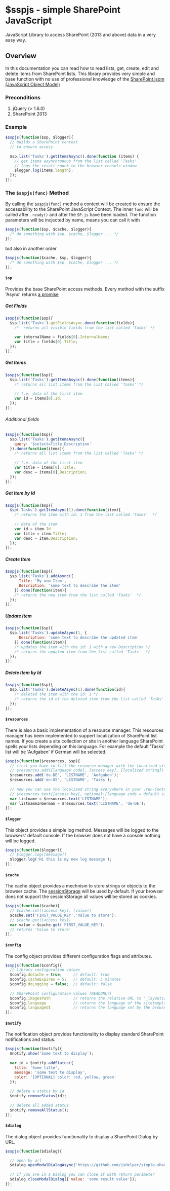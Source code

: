 # $sspjs - simple SharePoint JavaScript #
JavaScript Library to access SharePoint (2013 and above) data in a very easy way.

## Overview ###
In this documentation you can read how to read lists, get, create, edit and delete items from SharePoint lists. This library provides very simple and base function with no use of professional knowledge of the [SharePoint jsom (JavaScript Object Model)](https://msdn.microsoft.com/en-us/library/office/jj246996.aspx)

### Preconditions
1. jQuery (> 1.6.0) 
2. SharePoint 2013

### Example
```javascript
$sspjs(function($sp, $logger){
  // builds a SharePoint context 
  // to ensure access
  
  $sp.list('Tasks').getItemsAsync().done(function (items) {
    // get items asynchronous from the list called 'Tasks'
    // logs the result count to the browser console window
    $logger.log(items.length);
  });
});
```
### The `$sspjs(func)` Method
By calling the `$sspjs(func)` method a context will be created to ensure the accessability to the SharePoint JavaScript Context.
The inner `func` will be called after `.ready()` and after the `SP.js` have been loaded. The function parameters will be incjected by name, means you can call it with 
```javascript
$sspjs(function($sp, $cache, $logger){ 
  /* do something with $sp, $cache, $logger ... */ 
});
```
but also in another order 
```javascript
$sspjs(function($cache, $sp, $logger){ 
  /* do something with $sp, $cache, $logger ... */ 
});
```

#### `$sp`
Provides the base SharePoint access methods. Every method with the suffix 'Async' returns [a promise](https://api.jquery.com/deferred.promise/)

##### Get Fields
```javascript
$sspjs(function($sp){ 
  $sp.list('Tasks').getFieldsAsync.done(function(fields){
    /*  returns all visible fields from the list called 'Tasks' */
    
    var internalName = fields[0].InternalName;
    var title = fields[0].Title;
  });
});
```

##### Get Items
```javascript
$sspjs(function($sp){ 
  $sp.list('Tasks').getItemsAsync().done(function(items){
    /* returns all list items from the list called 'Tasks' */
    
    // f.e. data of the first item
    var id = items[0].Id;
  });
});
```
###### Additional fields
```javascript
$sspjs(function($sp){ 
  $sp.list('Tasks').getItemsAsync({
    query: '$select=Title,Description'
  }).done(function(items){
    /* returns all list items from the list called 'Tasks' */
    
    // f.e. data of the first item
    var title = items[0].Title;
    var desc = items[0].Description;
  });
});
```

##### Get Item by Id
```javascript
$sspjs(function($sp){ 
  $sp('Tasks').getItemAsync(1).done(function(item){
    /* returns the item with id: 1 from the list called 'Tasks'  */
    
    // data of the item
    var id = item.Id
    var title = item.Title;
    var desc = item.Description;
  });
});
```
##### Create Item
```javascript
$sspjs(function($sp){ 
  $sp.list('Tasks').addAsync({
      Title: 'My new Item',
      Description: 'some text to describe the item'
    }).done(function(item){
    /* returns the new item from the list called 'Tasks'  */
  });
});
```
##### Update Item
```javascript
$sspjs(function($sp){ 
  $sp.list('Tasks').updateAsync(1, {
      Description: 'some text to describe the updated item'
    }).done(function(item){
    /* updates the item with the id: 1 with a new Description */
    /* returns the updated item from the list called 'Tasks'  */
  });
});
```
##### Delete Item by Id
```javascript
$sspjs(function($sp){ 
  $sp.list('Tasks').deleteAsync(1).done(function(id){
    /* deleted the item with the id: 1 */
    /* returns the id of the deleted item from the list called 'Tasks'  */
  });
});
```
#### `$resources`
There is also a basic implementation of a resource manager. This resources manager has been implemented to suppert
localization of SharePoint list names. If you create a site collection or site in another language SharePoint spells your lists depending on this language. For example the default 'Tasks' list will be 'Aufgaben' if German will be selected.
```javascript
$sspjs(function($resources, $sp){ 
  // first you have to fill the resource manager with the localized strings
  // $resources.add([language code], [access key], [localized string])
  $resources.add('de-DE', 'LISTNAME', 'Aufgaben');
  $resources.add('en-US', 'LISTNAME', 'Tasks');
  
  // now you can use the localized string everywhere in your .run-Context
  // $resources.text([access key], optional:[language code = default site language])
  var listname = $resources.text('LISTNAME');
  var listnameInGerman = $resources.text('LISTNAME', 'de-DE');
});
```

#### `$logger`
This object provides a simple log method. Messages will be logged to the browsers' default console. If the browser does not have a console nothing will be logged.
```javascript
$sspjs(function($logger){
  // $logger.log([message])
  $logger.log('Hi this is my new log message');
});
```
#### `$cache`
The cache object provides a mechnism to store strings or objects to the browser cache. The [sessionStorage](https://developer.mozilla.org/de/docs/Web/API/Window/sessionStorage) will be used by default. If your browser does not support the sessionStorage all values will be stored as cookies.
```javascript
$sspjs(function($cache){
  // $cache.set([access key], [value])
  $cache.set('FIRST_VALUE_KEY','Value to store');
  // $cache.get([access key])
  var value = $cache.get('FIRST_VALUE_KEY');
  // returns 'Value to store'
});
```
#### `$config`
The config object provides different configuration flags and attributes.
```javascript
$sspjs(function($config){
  // library configuration values
  $config.doCache = true;     // default: true
  $config.cacheExpires = 5;   // default: 5 minutes
  $config.doLogging = false;  // default: false
  
  // SharePoint configuration values (READONLY)
  $config.imagesPath          // returns the relative URL to '_layouts/images/'
  $config.language            // returns the language of the sitetemplate (used by $resources)
  $config.languageUI          // returns the language set by the browsers local
});
```

#### `$notify`
The notification object provides functionality to display standard SharePoint notifications and status.
```javascript
$sspjs(function($notify){
  $notify.show('Some text to display');
  
  var id = $notify.addStatus({
    title: 'Some title',
    message: 'some text to display',
    color: '[OPTIONAL] color: red, yellow, green'
  });
  
  // delete a status by id
  $notify.removeStatus(id);
  
  // delete all added status
  $notify.removeAllStatus();
});
```

#### `$dialog`
The dialog object provides functionality to display a SharePoint Dialog by URL.
```javascript
$sspjs(function($dialog){

  // open by url
  $dialog.openModalDialogAsync('https://github.com/jsHelper/simple-sharepoint.js');
  
  // if you are in a Dialog you can close it with return parameter
  $dialog.closeModalDialog({ value: 'some result value'});
});
```
